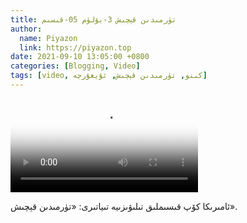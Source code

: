 ```yaml
---
title: تۈرمىدىن قېچىش 3-بۆلۈم 05-قىسىم
author:
  name: Piyazon
  link: https://piyazon.top
date: 2021-09-10 13:05:00 +0800
categories: [Blogging, Video]
tags: [video, كىنو, تۈرمىدىن قېچىش, ئۇيغۇرچە]
---
```


<style>
@import url(/assets/css/uyghur.css);
</style>

<video id="player" class="weixin_video" playsinline controls poster="https://gitlab.com/Alimjoo/cdn_img/-/raw/main/movie/pb/pb3.jpg"
  wxv="wxv_2125828308859748352" src="">

  <track kind="captions" label="English&Chinese" src="https://piyazon.top/storage/assets/subtitles/pb/s03e05.vtt" srclang="en&zh-CN"   />
</video>

ئامىرىكا كۆپ قىسىملىق تىلىۋىزىيە تىياتىرى: «تۈرمىدىن قېچىش».
